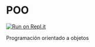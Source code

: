 # POO

[![Run on Repl.it](https://repl.it/badge/github/Herminio-Martinez-Dionisio/POO)](https://repl.it/github/Herminio-Martinez-Dionisio/POO)

Programación orientado a objetos
